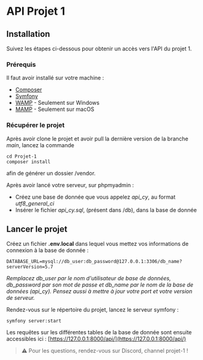 # API Projet 1

## Installation

Suivez les étapes ci-dessous pour obtenir un accès vers l'API du projet 1. 

### Prérequis

Il faut avoir installé sur votre machine : 

* [Composer](https://getcomposer.org/download/)
* [Symfony](https://symfony.com/download)
* [WAMP](https://www.wampserver.com) - Seulement sur Windows
* [MAMP](https://www.mamp.info/en/downloads/) - Seulement sur macOS

### Récupérer le projet

Après avoir clone le projet et avoir pull la dernière version de la branche *main*, lancez la commande 

```
cd Projet-1
composer install
```

afin de générer un dossier /vendor. 

Après avoir lancé votre serveur, sur phpmyadmin :
* Créez une base de donnée que vous appelez *api_cy*, au format *utf8_general_ci*
* Insérer le fichier *api_cy.sql*, (présent dans /db), dans la base de donnée

## Lancer le projet

Créez un fichier **.env.local** dans lequel vous mettez vos informations de connexion à la base de donnée :

```
DATABASE_URL=mysql://db_user:db_password@127.0.0.1:3306/db_name?serverVersion=5.7
```
*Remplacez db_user par le nom d'utilisateur de base de données, db_password par son mot de passe et db_name par le nom de la base de données (api_cy). Pensez aussi à mettre à jour votre port et votre version de serveur.*

Rendez-vous sur le répertoire du projet, lancez le serveur symfony :

```
symfony server:start
```

Les requêtes sur les différentes tables de la base de donnée sont ensuite accessibles ici : [https://127.0.0.1:8000/api/](https://127.0.0.1:8000/api/)

> :warning: Pour les questions, rendez-vous sur Discord, channel projet-1 !
